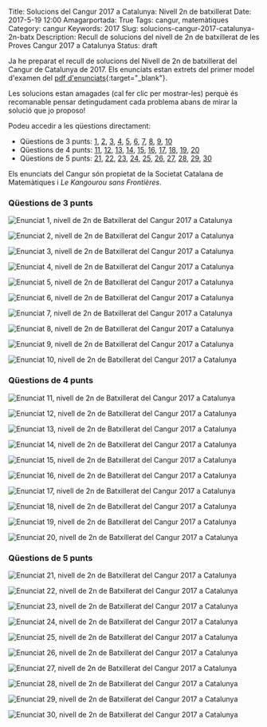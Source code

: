 Title: Solucions del Cangur 2017 a Catalunya: Nivell 2n de batxillerat
Date: 2017-5-19 12:00
Amagarportada: True
Tags: cangur, matemàtiques
Category: cangur
Keywords: 2017
Slug: solucions-cangur-2017-catalunya-2n-batx
Description: Recull de solucions del nivell de 2n de batxillerat de les Proves Cangur 2017 a Catalunya
Status: draft

Ja he preparat el recull de solucions del Nivell de 2n de batxillerat del
Cangur de Catalunya de 2017. Els enunciats estan extrets del primer model
d'examen del [pdf
d'enunciats]({filename}enunciat_2017_cat_2n_batx.pdf){:target="_blank"}.

Les solucions estan amagades (cal fer clic per mostrar-les) perquè és
recomanable pensar detingudament cada problema abans de mirar la solució que jo
proposo!

Podeu accedir a les qüestions directament:

* Qüestions de 3 punts:
  [1](#questio-1), [2](#questio-2), [3](#questio-3), [4](#questio-4),
  [5](#questio-5), [6](#questio-6), [7](#questio-7), [8](#questio-8),
  [9](#questio-9), [10](#questio-10)
* Qüestions de 4 punts:
  [11](#questio-11), [12](#questio-12), [13](#questio-13), [14](#questio-14),
  [15](#questio-15), [16](#questio-16), [17](#questio-17), [18](#questio-18),
  [19](#questio-19), [20](#questio-20)
* Qüestions de 5 punts:
  [21](#questio-21), [22](#questio-22), [23](#questio-23), [24](#questio-24),
  [25](#questio-25), [26](#questio-26), [27](#questio-27), [28](#questio-28),
  [29](#questio-29), [30](#questio-30)

Els enunciats del Cangur són propietat de la Societat Catalana de Matemàtiques
i *Le Kangourou sans Frontières*.

### Qüestions de 3 punts

![Enunciat 1, nivell de 2n de Batxillerat del Cangur 2017 a Catalunya]({filename}enunciats/01.png)


![Enunciat 2, nivell de 2n de Batxillerat del Cangur 2017 a Catalunya]({filename}enunciats/02.png)


![Enunciat 3, nivell de 2n de Batxillerat del Cangur 2017 a Catalunya]({filename}enunciats/03.png)


![Enunciat 4, nivell de 2n de Batxillerat del Cangur 2017 a Catalunya]({filename}enunciats/04.png)


![Enunciat 5, nivell de 2n de Batxillerat del Cangur 2017 a Catalunya]({filename}enunciats/05.png)


![Enunciat 6, nivell de 2n de Batxillerat del Cangur 2017 a Catalunya]({filename}enunciats/06.png)


![Enunciat 7, nivell de 2n de Batxillerat del Cangur 2017 a Catalunya]({filename}enunciats/07.png)


![Enunciat 8, nivell de 2n de Batxillerat del Cangur 2017 a Catalunya]({filename}enunciats/08.png)


![Enunciat 9, nivell de 2n de Batxillerat del Cangur 2017 a Catalunya]({filename}enunciats/09.png)


![Enunciat 10, nivell de 2n de Batxillerat del Cangur 2017 a Catalunya]({filename}enunciats/10.png)


### Qüestions de 4 punts

![Enunciat 11, nivell de 2n de Batxillerat del Cangur 2017 a Catalunya]({filename}enunciats/11.png)


![Enunciat 12, nivell de 2n de Batxillerat del Cangur 2017 a Catalunya]({filename}enunciats/12.png)


![Enunciat 13, nivell de 2n de Batxillerat del Cangur 2017 a Catalunya]({filename}enunciats/13.png)


![Enunciat 14, nivell de 2n de Batxillerat del Cangur 2017 a Catalunya]({filename}enunciats/14.png)


![Enunciat 15, nivell de 2n de Batxillerat del Cangur 2017 a Catalunya]({filename}enunciats/15.png)


![Enunciat 16, nivell de 2n de Batxillerat del Cangur 2017 a Catalunya]({filename}enunciats/16.png)


![Enunciat 17, nivell de 2n de Batxillerat del Cangur 2017 a Catalunya]({filename}enunciats/17.png)


![Enunciat 18, nivell de 2n de Batxillerat del Cangur 2017 a Catalunya]({filename}enunciats/18.png)


![Enunciat 19, nivell de 2n de Batxillerat del Cangur 2017 a Catalunya]({filename}enunciats/19.png)


![Enunciat 20, nivell de 2n de Batxillerat del Cangur 2017 a Catalunya]({filename}enunciats/20.png)


### Qüestions de 5 punts

![Enunciat 21, nivell de 2n de Batxillerat del Cangur 2017 a Catalunya]({filename}enunciats/21.png)


![Enunciat 22, nivell de 2n de Batxillerat del Cangur 2017 a Catalunya]({filename}enunciats/22.png)


![Enunciat 23, nivell de 2n de Batxillerat del Cangur 2017 a Catalunya]({filename}enunciats/23.png)

![Enunciat 24, nivell de 2n de Batxillerat del Cangur 2017 a Catalunya]({filename}enunciats/24.png)


![Enunciat 25, nivell de 2n de Batxillerat del Cangur 2017 a Catalunya]({filename}enunciats/25.png)


![Enunciat 26, nivell de 2n de Batxillerat del Cangur 2017 a Catalunya]({filename}enunciats/26.png)


![Enunciat 27, nivell de 2n de Batxillerat del Cangur 2017 a Catalunya]({filename}enunciats/27.png)


![Enunciat 28, nivell de 2n de Batxillerat del Cangur 2017 a Catalunya]({filename}enunciats/28.png)


![Enunciat 29, nivell de 2n de Batxillerat del Cangur 2017 a Catalunya]({filename}enunciats/29.png)


![Enunciat 30, nivell de 2n de Batxillerat del Cangur 2017 a Catalunya]({filename}enunciats/30.png)


